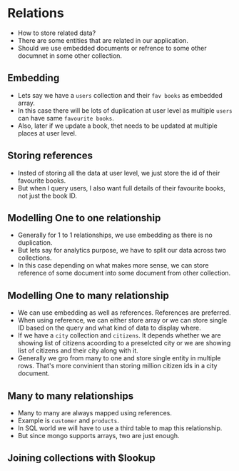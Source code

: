 # Relations

- How to store related data?
- There are some entities that are related in our application.
- Should we use embedded documents or refrence to some other documnet in some other collection.


## Embedding

- Lets say we have a `users` collection and their `fav books` as embedded array.
- In this case there will be lots of duplication at user level as multiple `users` can have same `favourite books`.
- Also, later if we update a book, thet needs to be updated at multiple places at user level.


## Storing references

- Insted of storing all the data at user level, we just store the id of their favourite books.
- But when I query users, I also want full details of their favourite books, not just the book ID.

## Modelling One to one relationship

- Generally for 1 to 1 relationships, we use embedding as there is no duplication.
- But lets say for analytics purpose, we have to split our data across two collections.
- In this case depending on what makes more sense, we can store reference of some document into some document from other collection.


## Modelling One to many relationship

- We can use embedding as well as references. References are preferred.
- When using reference, we can either store array or we can store single ID based on the query and what kind of data to display where.
- If we have a `city` collection and `citizens`. It depends whether we are showing list of citizens acoording to a preselcted city or we are showing list of citizens and their city along with it.
- Generally we gro from many to one and store single entity in multiple rows. That's more convinient than storing million citizen ids in a city document.


## Many to many relationships

- Many to many are always mapped using references.
- Example is `customer` and `products`.
- In SQL world we will have to use a third table to map this relationship.
- But since mongo supports arrays, two are just enough.


## Joining collections with $lookup
